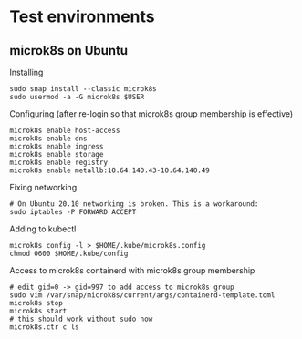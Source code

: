 # Test environments

## microk8s on Ubuntu

Installing
```
sudo snap install --classic microk8s
sudo usermod -a -G microk8s $USER
```

Configuring (after re-login so that microk8s group membership is effective)
```
microk8s enable host-access
microk8s enable dns
microk8s enable ingress
microk8s enable storage
microk8s enable registry
microk8s enable metallb:10.64.140.43-10.64.140.49
```

Fixing networking
```
# On Ubuntu 20.10 networking is broken. This is a workaround:
sudo iptables -P FORWARD ACCEPT
```

Adding to kubectl
```
microk8s config -l > $HOME/.kube/microk8s.config
chmod 0600 $HOME/.kube/config
```

Access to microk8s containerd with microk8s group membership
```
# edit gid=0 -> gid=997 to add access to microk8s group
sudo vim /var/snap/microk8s/current/args/containerd-template.toml
microk8s stop
microk8s start
# this should work without sudo now
microk8s.ctr c ls 
```